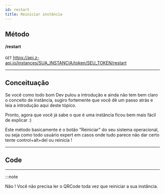 ```yaml
---
id: restart
title: Reiniciar instância
---
```


## Método

#### /restart

`GET` https://api.z-api.io/instances/SUA_INSTANCIA/token/SEU_TOKEN/restart

---

## Conceituação

Se você como todo bom Dev pulou a introdução e ainda não tem bem claro o conceito de instância, sugiro fortemente que você dê um passo atrás e leia a introdução aqui deste tópico.

Pronto, agora que você já sabe o que é uma instância ficou bem mais fácil de explicar :)

Este método basicamente é o botão "Reiniciar" do seu sistema operacional, ou seja como todo usuário expert em casos onde tudo parece não dar certo tente control+alt+del ou reinicia !

---

## Code

---

:::note

Não ! Você não precisa ler o QRCode toda vez que reiniciar a sua instância.
